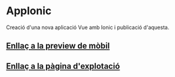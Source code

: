 # AppIonic
Creació d'una nova aplicació Vue amb Ionic i publicació d'aquesta. 
## [Enllaç a la preview de mòbil](https://dashboard.ionicframework.com/preview/4d924689/uqyft3pubu)
## [Enllaç a la pàgina d'explotació](https://uqyft3pubu.appflowapp.com/tabs/tab1)
